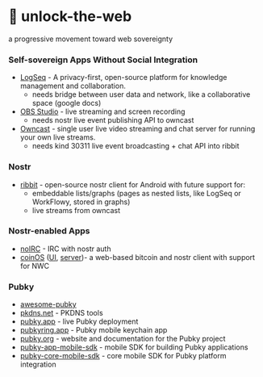 # 🔏 unlock-the-web
a progressive movement toward web sovereignty

### Self-sovereign Apps Without Social Integration

- [LogSeq](https://github.com/logseq/logseq/) - A privacy-first, open-source platform for knowledge management and collaboration.
  - needs bridge between user data and network, like a collaborative space (google docs)
- [OBS Studio](https://github.com/obsproject/obs-studio) - live streaming and screen recording
  - needs nostr live event publishing API to owncast
- [Owncast](https://github.com/owncast/owncast) - single user live video streaming and chat server for running your own live streams.
  - needs kind 30311 live event broadcasting + chat API into ribbit

### Nostr

- [ribbit](https://github.com/TekkadanPlays/ribbit-android/) - open-source nostr client for Android with future support for:
  - embeddable lists/graphs (pages as nested lists, like LogSeq or WorkFlowy, stored in graphs)
  - live streams from owncast
 
### Nostr-enabled Apps

- [noIRC](https://noirc.net/) - IRC with nostr auth
- [coinOS](https://github.com/coinos/) ([UI](https://github.com/coinos/coinos-ui), [server](https://github.com/coinos/coinos-server))- a web-based bitcoin and nostr client with support for NWC

### Pubky

- [awesome-pubky](https://github.com/aljazceru/awesome-pubky/)
- [pkdns.net](https://pkdns.net/) - PKDNS tools
- [pubky.app](https://pubky.app/) - live Pubky deployment
- [pubkyring.app](https://pubkyring.app/) - Pubky mobile keychain app
- [pubky.org](https://pubky.org/) - website and documentation for the Pubky project
- [pubky-app-mobile-sdk](https://github.com/pubky/pubky-app-mobile-sdk) - mobile SDK for building Pubky applications
- [pubky-core-mobile-sdk](https://github.com/pubky/pubky-core-mobile-sdk) - core mobile SDK for Pubky platform integration

